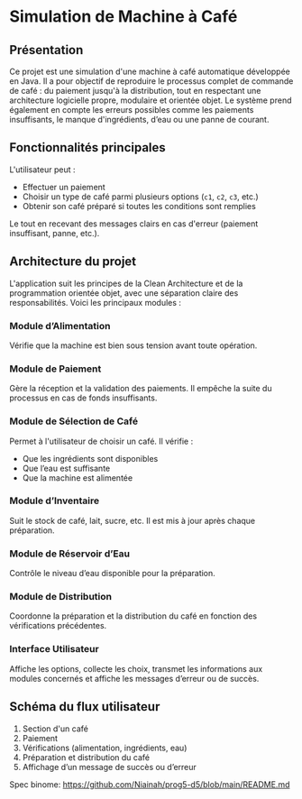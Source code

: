 # Simulation de Machine à Café

## Présentation

Ce projet est une simulation d'une machine à café automatique développée en Java. Il a pour objectif de reproduire le processus complet de commande de café : du paiement jusqu'à la distribution, tout en respectant une architecture logicielle propre, modulaire et orientée objet. Le système prend également en compte les erreurs possibles comme les paiements insuffisants, le manque d'ingrédients, d’eau ou une panne de courant.

## Fonctionnalités principales

L'utilisateur peut :

- Effectuer un paiement
- Choisir un type de café parmi plusieurs options (`c1`, `c2`, `c3`, etc.)
- Obtenir son café préparé si toutes les conditions sont remplies

Le tout en recevant des messages clairs en cas d'erreur (paiement insuffisant, panne, etc.).

## Architecture du projet

L'application suit les principes de la Clean Architecture et de la programmation orientée objet, avec une séparation claire des responsabilités. Voici les principaux modules :

### Module d’Alimentation

Vérifie que la machine est bien sous tension avant toute opération.

### Module de Paiement

Gère la réception et la validation des paiements. Il empêche la suite du processus en cas de fonds insuffisants.

### Module de Sélection de Café

Permet à l'utilisateur de choisir un café. Il vérifie :
- Que les ingrédients sont disponibles
- Que l’eau est suffisante
- Que la machine est alimentée

### Module d’Inventaire

Suit le stock de café, lait, sucre, etc. Il est mis à jour après chaque préparation.

### Module de Réservoir d’Eau

Contrôle le niveau d’eau disponible pour la préparation.

### Module de Distribution

Coordonne la préparation et la distribution du café en fonction des vérifications précédentes.

### Interface Utilisateur

Affiche les options, collecte les choix, transmet les informations aux modules concernés et affiche les messages d’erreur ou de succès.

## Schéma du flux utilisateur

1. Section d'un café
2. Paiement
3. Vérifications (alimentation, ingrédients, eau)
4. Préparation et distribution du café
5. Affichage d’un message de succès ou d’erreur

Spec binome: https://github.com/Niainah/prog5-d5/blob/main/README.md